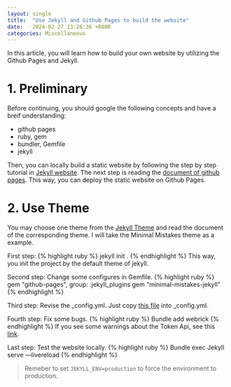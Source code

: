 ```yaml
---
layout: single
title:  "Use Jekyll and Github Pages to build the website"
date:   2024-02-27 13:26:36 +0800
categories: Miscellaneous
---
```

In this article, you will learn how to build your own website by utilizing the Github Pages and Jekyll. 

# 1. Preliminary 

Before continuing, you should google the following concepts and have a breif understanding:
- github pages
- ruby, gem
- bundler, Gemfile
- jekyll

Then, you can locally build a static website by following the step by step tutorial in [Jekyll website][jek-sbys]. 
The next step is reading the [document of github pages][doc-github-pages]. This way, you can deploy the static website on Github Pages. 

# 2. Use Theme

You may choose one theme from the [Jekyll Theme][jek-the] and read the document of the corresponding theme. I will take the Minimal Mistakes theme as a example. 

First step: 
{% highlight ruby %}
jekyll init . 
{% endhighlight %}
This way, you init the project by the default theme of jekyll.

Second step: 
Change some configures in Gemfile. 
{% highlight ruby %}
gem "github-pages", group: :jekyll_plugins
gem "minimal-mistakes-jekyll"
{% endhighlight %}

Third step:
Revise the _config.yml. Just copy [this file][config-file] into _config.yml. 

Fourth step:
Fix some bugs.
{% highlight ruby %}
Bundle add webrick
{% endhighlight %} 
If you see some warnings about the Token Api, see this [link][token].

Last step: 
Test the website locally.
{% highlight ruby %}
Bundle exec Jekyll serve —livereload
{% endhighlight %} 

> Remeber to set `JEKYLL_ENV=production` to force the environment to production.
 

<!-- Note: Jekyll 3.3 overrides this value with url: http://localhost:4000 when running jekyll serve locally in development. If you want to avoid this behavior set JEKYLL_ENV=production to force the environment to production.

Note: Comments are disabled by default in development. To enable when testing/building locally be sure to set JEKYLL_ENV=production to force the environment to production. -->


[jek-sbys]: https://jekyllrb.com/docs/step-by-step/01-setup/
[doc-github-pages]: https://docs.github.com/en/pages/setting-up-a-github-pages-site-with-jekyll/about-github-pages-and-jekyll
[jek-the]: https://jekyllrb.com/docs/themes/
[config-file]: https://github.com/mmistakes/minimal-mistakes/blob/master/_config.yml
[token]: https://idratherbewriting.com/documentation-theme-jekyll/mydoc_install_jekyll_on_mac.html#githuberror